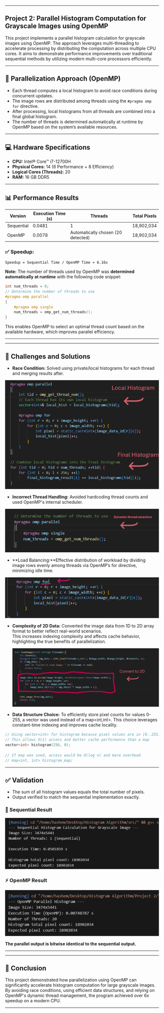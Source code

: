 
---

## Project 2: Parallel Histogram Computation for Grayscale Images using OpenMP

This project implements a parallel histogram calculation for grayscale images using OpenMP. The approach leverages multi-threading to accelerate processing by distributing the computation across multiple CPU cores. It aims to demonstrate performance improvements over traditional sequential methods by utilizing modern multi-core processors efficiently.

---

## 🔧 Parallelization Approach (OpenMP)

* Each thread computes a local histogram to avoid race conditions during concurrent updates.
* The image rows are distributed among threads using the `#pragma omp for` directive.
* After processing, local histograms from all threads are combined into a final global histogram.
* The number of threads is determined automatically at runtime by OpenMP based on the system’s available resources.



---

## 💻 Hardware Specifications

- **CPU:** Intel® Core™ i7-12700H
- **Physical Cores:** 14 (6 Performance + 8 Efficiency)
- **Logical Cores (Threads):** 20
- **RAM:** 16 GB DDR5

---

## 📊 Performance Results

| Version         | Execution Time (s) | Threads                                 | Total Pixels |
| --------------- | ------------------ | --------------------------------------- | ------------ |
| Sequential      | 0.0481             | 1                                       | 18,902,034   |
| OpenMP          | 0.0078             | Automatically chosen (20 detected)      | 18,902,034   |

### ✅ Speedup:

```text
Speedup = Sequential Time / OpenMP Time ≈ 6.16x
```
**Note:**
The number of threads used by OpenMP was **determined automatically at runtime** with the following code snippet:

```cpp
int num_threads = 0;
// Determine the number of threads to use
#pragma omp parallel
{
    #pragma omp single
    num_threads = omp_get_num_threads();
}
```

This enables OpenMP to select an optimal thread count based on the available hardware, which improves parallel efficiency.

---
---

## 🧩 Challenges and Solutions

* **Race Condition:** Solved using private/local histograms for each thread and merging results after.
  
![](Project%202/screenshots/local_his.PNG)

* **Incorrect Thread Handling:** Avoided hardcoding thread counts and used OpenMP's internal scheduler.

![](Project%202/screenshots/Dynamic_thread_selection.PNG)
  
  
* **Load Balancing:**Effective distribution of workload by dividing image rows evenly among threads via OpenMP’s for directive, minimizing idle time.

![](Project%202/screenshots/Load%20Balancing.PNG)


* **Complexity of 2D Data:** Converted the image data from 1D to 2D array format to better reflect real-world scenarios.  
  This increases indexing complexity and affects cache behavior, highlighting the true benefits of parallelization.

  ![](Project%202/screenshots/convertto2d.PNG)



* **Data Structure Choice:** To efficiently store pixel counts for values 0-255, a vector<int> was used instead of a map<int,int>.
                             This choice leverages constant-time indexing and improves cache locality.

```cpp
// Using vector<int> for histogram because pixel values are in [0..255]
// This allows O(1) access and better cache performance than a map
vector<int> histogram(256, 0);

// If map was used, access would be O(log n) and more overhead
// map<int, int> histogram_map;
```

---

## ✅ Validation

* The sum of all histogram values equals the total number of pixels.
* Output verified to match the sequential implementation exactly.

### 🐢 Sequential Result
![Sequential Result](Project%202/screenshots/Sequential_result.png)

### ⚡ OpenMP Result
![OpenMP Result](Project%202/screenshots/OpenMp_result.png)


**The parallel output is bitwise identical to the sequential output.**



---

---

## 🧠 Conclusion

This project demonstrated how parallelization using OpenMP can significantly accelerate histogram computation for large grayscale images. By avoiding race conditions, using efficient data structures, and relying on OpenMP's dynamic thread management, the program achieved over 6x speedup on a modern CPU.


---








